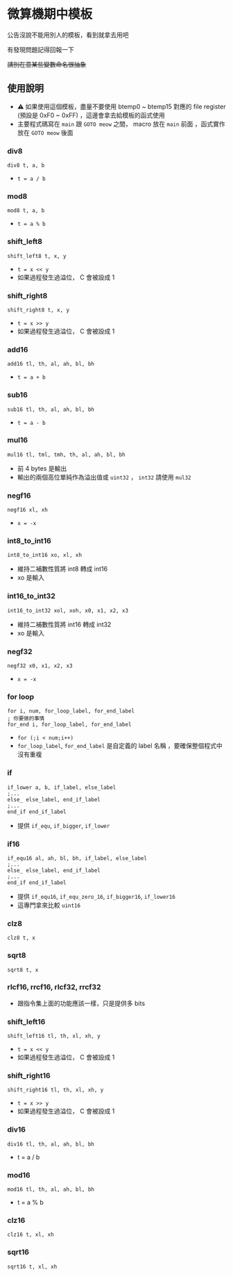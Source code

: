 # 微算機期中模板
公告沒說不能用別人的模板，看到就拿去用吧

有發現問題記得回報一下

~~請別在意某些變數命名很抽象~~

## 使用說明
- ⚠️ 如果使用這個模板，盡量不要使用 btemp0 ~ btemp15 對應的 file register (預設是 0xF0 ~ 0xFF) ，這邊會拿去給模板的函式使用
- 主要程式碼寫在 `main` 跟 `GOTO meow` 之間， macro 放在 `main` 前面 ，函式實作放在 `GOTO meow` 後面
### div8
```
div8 t, a, b
```
- `t = a / b`

### mod8
```
mod8 t, a, b
```
- `t = a % b`

### shift_left8
```
shift_left8 t, x, y
```
- `t = x << y`
- 如果過程發生過溢位， C 會被設成 1

### shift_right8
```
shift_right8 t, x, y
```
- `t = x >> y`
- 如果過程發生過溢位， C 會被設成 1

### add16
```
add16 tl, th, al, ah, bl, bh
```
- `t = a + b`
### sub16
```
sub16 tl, th, al, ah, bl, bh
```
- `t = a - b`

### mul16
```
mul16 tl, tml, tmh, th, al, ah, bl, bh
```
- 前 4 bytes 是輸出
- 輸出的兩個高位單純作為溢出值或 `uint32` ， `int32` 請使用 `mul32`

### negf16
```
negf16 xl, xh
```
- `x = -x`

### int8_to_int16
```
int8_to_int16 xo, xl, xh
```
- 維持二補數性質將 int8 轉成 int16
- xo 是輸入
### int16_to_int32
```
int16_to_int32 xol, xoh, x0, x1, x2, x3
```
- 維持二補數性質將 int16 轉成 int32
- xo 是輸入
### negf32
```
negf32 x0, x1, x2, x3
```
- `x = -x`

### for loop
```
for i, num, for_loop_label, for_end_label
; 你要做的事情
for_end i, for_loop_label, for_end_label
```
- `for (;i < num;i++)`
- `for_loop_label`, `for_end_label` 是自定義的 label 名稱 ，要確保整個程式中沒有重複

### if
```
if_lower a, b, if_label, else_label
;...
else_ else_label, end_if_label
;...
end_if end_if_label
```
- 提供 `if_equ`, `if_bigger`, `if_lower`

### if16
```
if_equ16 al, ah, bl, bh, if_label, else_label
;...
else_ else_label, end_if_label
;...
end_if end_if_label
```
- 提供 `if_equ16`, `if_equ_zero_16`, `if_bigger16`, `if_lower16`
- 這專門拿來比較 `uint16`

### clz8
```
clz8 t, x
```

### sqrt8
```
sqrt8 t, x
```

### rlcf16, rrcf16, rlcf32, rrcf32
- 跟指令集上面的功能應該一樣，只是提供多 bits

### shift_left16
```
shift_left16 tl, th, xl, xh, y
```
- `t = x << y`
- 如果過程發生過溢位， C 會被設成 1

### shift_right16
```
shift_right16 tl, th, xl, xh, y
```
- `t = x >> y`
- 如果過程發生過溢位， C 會被設成 1

### div16
```
div16 tl, th, al, ah, bl, bh
```
- t = a / b

### mod16
```
mod16 tl, th, al, ah, bl, bh
```
- t = a % b

### clz16
```
clz16 t, xl, xh
```

### sqrt16
```
sqrt16 t, xl, xh
```
